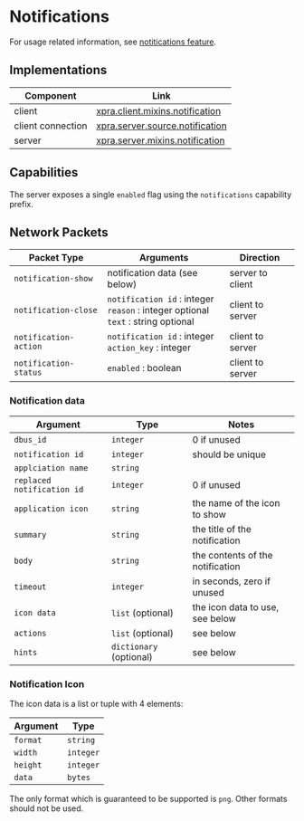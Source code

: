 # Notifications

For usage related information, see [notitications feature](../Features/Notifications.md).


## Implementations

| Component         | Link                                                                          |
|-------------------|-------------------------------------------------------------------------------|
| client            | [xpra.client.mixins.notification](../../xpra/client/mixins/notification.py)   |
| client connection | [xpra.server.source.notification](../../xpra/server/source/notification.py)   |
| server            | [xpra.server.mixins.notification](../../xpra/server/mixins/notification.py)   |


## Capabilities

The server exposes a single `enabled` flag using the `notifications` capability prefix.


## Network Packets

| Packet Type           | Arguments                                                                                | Direction        |
|-----------------------|------------------------------------------------------------------------------------------|------------------|
| `notification-show`   | notification data (see below)                                                            | server to client |
| `notification-close`  | `notification id` : integer<br/>`reason` : integer optional<br/>`text` : string optional | client to server |
| `notification-action` | `notification id` : integer<br/>`action_key` : integer                                   | client to server |
| `notification-status` | `enabled` : boolean                                                                      | client to server |


### Notification data

| Argument                    | Type                    | Notes                            |
|-----------------------------|-------------------------|----------------------------------|
| `dbus_id`                   | `integer`               | 0 if unused                      |
| `notification id`           | `integer`               | should be unique                 |
| `applciation name`          | `string`                |                                  |
| `replaced notification id`  | `integer`               | 0 if unused                      |
| `application icon`          | `string`                | the name of the icon to show     |
| `summary`                   | `string`                | the title of the notification    |
| `body`                      | `string`                | the contents of the notification |
| `timeout`                   | `integer`               | in seconds, zero if unused       |
| `icon data`                 | `list` (optional)       | the icon data to use, see below  |
| `actions`                   | `list`  (optional)      | see below                        |
| `hints`                     | `dictionary` (optional) | see below                        |

### Notification Icon

The icon data is a list or tuple with 4 elements:

| Argument | Type      |
|----------|-----------|
| `format` | `string`  |
| `width`  | `integer` |
| `height` | `integer` |
| `data`   | `bytes`   |

The only format which is guaranteed to be supported is `png`.
Other formats should not be used.
